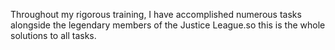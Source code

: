 Throughout my rigorous training, I have accomplished
numerous tasks alongside the legendary members of the Justice
League.so this is the whole solutions to all tasks.
